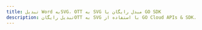 ---title: تبدیل Word بهSVG، OTT به SVG مبدل رایگان یا GO SDKdescription: تبدیل رایگانOTT به SVG با استفاده از GO Cloud APIs & SDK. همچنین اسناد Microsoft Word و OpenOffice را در Cloud ایجاد، ویرایش و رندر کنید.---